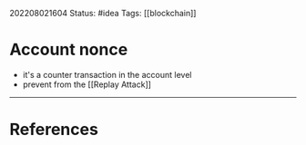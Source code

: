 202208021604
Status: #idea
Tags: [[blockchain]]

# Account nonce
- it's a counter transaction in the account level
- prevent from the [[Replay Attack]]

---
# References
